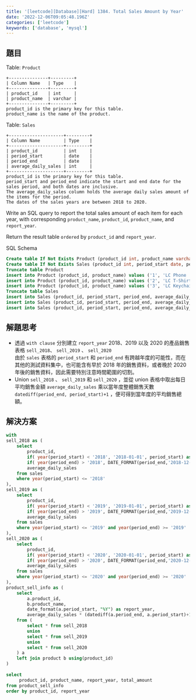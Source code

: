 ```yaml
---
title: '[leetcode][Database][Hard] 1384. Total Sales Amount by Year'
date: '2022-12-06T09:05:48.196Z'
categories: ['leetcode']
keywords: ['database', 'mysql']
---
```


## 題目

Table: `Product`
```
+---------------+---------+  
| Column Name   | Type    |  
+---------------+---------+  
| product_id    | int     |  
| product_name  | varchar |  
+---------------+---------+  
product_id is the primary key for this table.  
product_name is the name of the product.
```

Table: `Sales`
```
+---------------------+---------+  
| Column Name         | Type    |  
+---------------------+---------+  
| product_id          | int     |  
| period_start        | date    |  
| period_end          | date    |  
| average_daily_sales | int     |  
+---------------------+---------+  
product_id is the primary key for this table.   
period_start and period_end indicate the start and end date for the sales period, and both dates are inclusive.  
The average_daily_sales column holds the average daily sales amount of the items for the period.  
The dates of the sales years are between 2018 to 2020.
```

Write an SQL query to report the total sales amount of each item for each year, with corresponding `product_name`, `product_id`, `product_name`, and `report_year`.

Return the result table `ordered` by `product_id` and `report_year`.

SQL Schema
```sql
Create table If Not Exists Product (product_id int, product_name varchar(30))  
Create table If Not Exists Sales (product_id int, period_start date, period_end date, average_daily_sales int)  
Truncate table Product  
insert into Product (product_id, product_name) values ('1', 'LC Phone ')  
insert into Product (product_id, product_name) values ('2', 'LC T-Shirt')  
insert into Product (product_id, product_name) values ('3', 'LC Keychain')  
Truncate table Sales  
insert into Sales (product_id, period_start, period_end, average_daily_sales) values ('1', '2019-01-25', '2019-02-28', '100')  
insert into Sales (product_id, period_start, period_end, average_daily_sales) values ('2', '2018-12-01', '2020-01-01', '10')  
insert into Sales (product_id, period_start, period_end, average_daily_sales) values ('3', '2019-12-01', '2020-01-31', '1')
```
## 解題思考

*   透過 `with clause` 分別建立 `report_year` 2018、2019 以及 2020 的產品銷售表格 `sell_2018`、 `sell_2019` 、 `sell_2020`  
    由於 `sales` 表格的 `period_start` 和 `period_end` 有跨越年度的可能性，而在其他的測試資料集中，也可能含有早於 2018 年的銷售資料，或者晚於 2020 年後的銷售資料，因此需要特別注意時間範圍的切割。
*   Union `sell_2018` 、 `sell_2019` 和 `sell_2020` ，並從 union 表格中取出每日平均銷售金額 `average_daily_sales` 乘以當年度整體銷售天數 `datediff(period_end, period_start)+1` ，便可得到當年度的平均銷售總額。

## 解決方案
```sql
with  
sell_2018 as (  
    select  
        product_id,  
        if( year(period_start) < '2018', '2018-01-01', period_start) as period_start,  
        if( year(period_end) > '2018', DATE_FORMAT(period_end,'2018-12-31'), period_end ) as period_end,  
        average_daily_sales  
    from sales  
    where year(period_start) <= '2018'   
),  
sell_2019 as (  
    select  
        product_id,  
        if( year(period_start) < '2019', '2019-01-01', period_start) as period_start,  
        if( year(period_end) > '2019', DATE_FORMAT(period_end,'2019-12-31'), period_end ) as period_end,  
        average_daily_sales  
    from sales  
    where year(period_start) <= '2019' and year(period_end) >= '2019'  
),  
sell_2020 as (  
    select  
        product_id,  
        if( year(period_start) < '2020', '2020-01-01', period_start) as period_start,  
        if( year(period_end) > '2020', DATE_FORMAT(period_end,'2020-12-31'), period_end ) as period_end,  
        average_daily_sales  
    from sales  
    where year(period_start) <= '2020' and year(period_end) >= '2020'  
),  
product_sell_info as (  
    select   
        a.product_id,  
        b.product_name,  
        date_format(a.period_start, "%Y") as report_year,  
        average_daily_sales * (datediff(a.period_end, a.period_start)+1) as total_amount  
    from (  
        select * from sell_2018  
        union  
        select * from sell_2019  
        union  
        select * from sell_2020  
    ) a  
    left join product b using(product_id)  
)  
  
select   
     product_id, product_name, report_year, total_amount  
from product_sell_info  
order by product_id, report_year
```